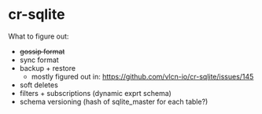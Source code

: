 # cr-sqlite

What to figure out:
- ~~gossip format~~
- sync format
- backup + restore
    - mostly figured out in: https://github.com/vlcn-io/cr-sqlite/issues/145
- soft deletes
- filters + subscriptions (dynamic exprt schema)
- schema versioning (hash of sqlite_master for each table?)